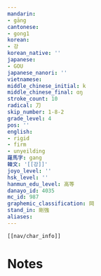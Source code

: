 ```yaml
---
mandarin:
- gāng
cantonese:
- gong1
korean:
- 강
korean_native: ''
japanese:
- GOU
japanese_nanori: ''
vietnamese:
middle_chinese_initial: k
middle_chinese_final: ɑŋ
stroke_count: 10
radical: 刀
skip_number: 1-8-2
grade_level: 4
pos: ''
english:
- rigid
- firm
- unyeilding
羅馬字: gang
韓文: '[[강]]'
joyo_level: ''
hsk_level: ''
hanmun_edu_level: 高等
danayo_id: 4035
mc_id: 987
graphemic_classification: 岡
stand_in: 剛強
aliases:
---
```

```meta-bind-embed
[[nav/char_info]]
```

# Notes
